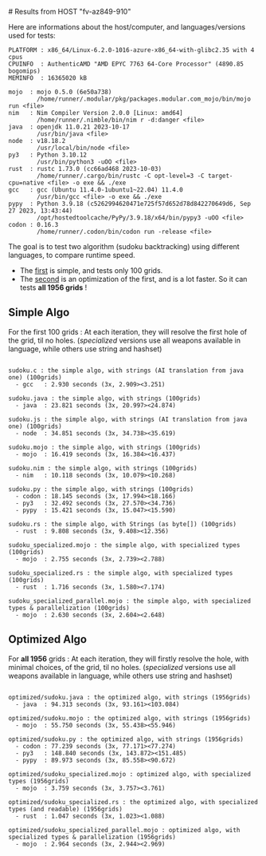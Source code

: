 
# Results from HOST "fv-az849-910"

Here are informations about the host/computer, and languages/versions used for tests:
```
PLATFORM : x86_64/Linux-6.2.0-1016-azure-x86_64-with-glibc2.35 with 4 cpus
CPUINFO  : AuthenticAMD "AMD EPYC 7763 64-Core Processor" (4890.85 bogomips)
MEMINFO  : 16365020 kB

mojo  : mojo 0.5.0 (6e50a738)
        /home/runner/.modular/pkg/packages.modular.com_mojo/bin/mojo run <file>
nim   : Nim Compiler Version 2.0.0 [Linux: amd64]
        /home/runner/.nimble/bin/nim r -d:danger <file>
java  : openjdk 11.0.21 2023-10-17
        /usr/bin/java <file>
node  : v18.18.2
        /usr/local/bin/node <file>
py3   : Python 3.10.12
        /usr/bin/python3 -uOO <file>
rust  : rustc 1.73.0 (cc66ad468 2023-10-03)
        /home/runner/.cargo/bin/rustc -C opt-level=3 -C target-cpu=native <file> -o exe && ./exe
gcc   : gcc (Ubuntu 11.4.0-1ubuntu1~22.04) 11.4.0
        /usr/bin/gcc <file> -o exe && ./exe
pypy  : Python 3.9.18 (c5262994620471e725f57d652d78d842270649d6, Sep 27 2023, 13:43:44)
        /opt/hostedtoolcache/PyPy/3.9.18/x64/bin/pypy3 -uOO <file>
codon : 0.16.3
        /home/runner/.codon/bin/codon run -release <file>

```

The goal is to test two algorithm (sudoku backtracking) using different languages, to compare runtime speed.

- The [first](sudoku.py) is simple, and tests only 100 grids.
- The [second](optimized/sudoku.py) is an optimization of the first, and is a lot faster. So it can tests **all 1956 grids** !

## Simple Algo

For the first 100 grids : At each iteration, they will resolve the first hole of the grid, til no holes.
(*specialized* versions use all weapons available in language, while others use string and hashset)
```

sudoku.c : the simple algo, with strings (AI translation from java one) (100grids)
  - gcc   : 2.930 seconds (3x, 2.909><3.251)

sudoku.java : the simple algo, with strings (100grids)
  - java  : 23.821 seconds (3x, 20.997><24.874)

sudoku.js : the simple algo, with strings (AI translation from java one) (100grids)
  - node  : 34.851 seconds (3x, 34.738><35.619)

sudoku.mojo : the simple algo, with strings (100grids)
  - mojo  : 16.419 seconds (3x, 16.384><16.437)

sudoku.nim : the simple algo, with strings (100grids)
  - nim   : 10.118 seconds (3x, 10.079><10.268)

sudoku.py : the simple algo, with strings (100grids)
  - codon : 18.145 seconds (3x, 17.994><18.166)
  - py3   : 32.492 seconds (3x, 27.570><34.736)
  - pypy  : 15.421 seconds (3x, 15.047><15.590)

sudoku.rs : the simple algo, with Strings (as byte[]) (100grids)
  - rust  : 9.808 seconds (3x, 9.408><12.356)

sudoku_specialized.mojo : the simple algo, with specialized types (100grids)
  - mojo  : 2.755 seconds (3x, 2.739><2.788)

sudoku_specialized.rs : the simple algo, with specialized types (100grids)
  - rust  : 1.716 seconds (3x, 1.580><7.174)

sudoku_specialized_parallel.mojo : the simple algo, with specialized types & parallelization (100grids)
  - mojo  : 2.630 seconds (3x, 2.604><2.648)

```

## Optimized Algo

For **all 1956** grids : At each iteration, they will firstly resolve the hole, with minimal choices, of the grid, til no holes.
(*specialized* versions use all weapons available in language, while others use string and hashset)

```

optimized/sudoku.java : the optimized algo, with strings (1956grids)
  - java  : 94.313 seconds (3x, 93.161><103.084)

optimized/sudoku.mojo : the optimized algo, with strings (1956grids)
  - mojo  : 55.750 seconds (3x, 55.438><55.946)

optimized/sudoku.py : the optimized algo, with strings (1956grids)
  - codon : 77.239 seconds (3x, 77.171><77.274)
  - py3   : 148.840 seconds (3x, 143.872><151.485)
  - pypy  : 89.973 seconds (3x, 85.558><90.672)

optimized/sudoku_specialized.mojo : optimized algo, with specialized types (1956grids)
  - mojo  : 3.759 seconds (3x, 3.757><3.761)

optimized/sudoku_specialized.rs : the optimized algo, with specialized types (and readable) (1956grids)
  - rust  : 1.047 seconds (3x, 1.023><1.088)

optimized/sudoku_specialized_parallel.mojo : optimized algo, with specialized types & parallelization (1956grids)
  - mojo  : 2.964 seconds (3x, 2.944><2.969)

```


